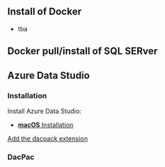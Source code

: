 ## Install of Docker

- tba

## Docker pull/install of SQL SERver



## Azure Data Studio

### Installation

Install Azure Data Studio:

- [**macOS** Installation](https://docs.microsoft.com/en-us/sql/azure-data-studio/download-azure-data-studio?view=sql-server-ver15#macos-install)

[Add the dacpack extension](https://docs.microsoft.com/en-us/sql/azure-data-studio/extensions/sql-server-dacpac-extension?view=sql-server-ver15)

### DacPac

